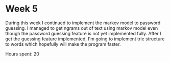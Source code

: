 # Week 5

During this week I continued to implement the markov model to password guessing. I managed to get ngrams out of text using markov model even though the password guessing feature is not yet implemented fully. After I get the guessing feature implemented, I'm going to implement trie structure to words which hopefully will make the program faster.

Hours spent: 20
